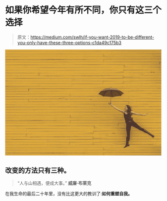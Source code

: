 # 如果你希望今年有所不同，你只有这三个选择

> 原文：<https://medium.com/swlh/if-you-want-2019-to-be-different-you-only-have-these-three-options-c1da49c175b3>

![](img/20f14254ddc76bbcaa9948539e322566.png)

## 改变的方法只有三种。

> “人与山相遇，便成大事。”
> **威廉·布莱克**

在我生命的最后二十年里，没有比这更大的教训了:**如何重塑自我。**